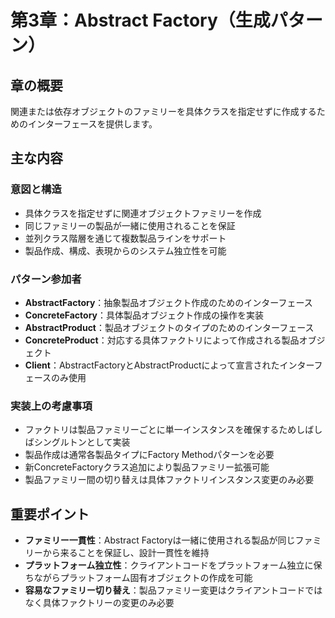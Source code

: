 # 第3章：Abstract Factory（生成パターン）

## 章の概要
関連または依存オブジェクトのファミリーを具体クラスを指定せずに作成するためのインターフェースを提供します。

## 主な内容

### 意図と構造
- 具体クラスを指定せずに関連オブジェクトファミリーを作成
- 同じファミリーの製品が一緒に使用されることを保証
- 並列クラス階層を通じて複数製品ラインをサポート
- 製品作成、構成、表現からのシステム独立性を可能

### パターン参加者
- **AbstractFactory**：抽象製品オブジェクト作成のためのインターフェース
- **ConcreteFactory**：具体製品オブジェクト作成の操作を実装
- **AbstractProduct**：製品オブジェクトのタイプのためのインターフェース
- **ConcreteProduct**：対応する具体ファクトリによって作成される製品オブジェクト
- **Client**：AbstractFactoryとAbstractProductによって宣言されたインターフェースのみ使用

### 実装上の考慮事項
- ファクトリは製品ファミリーごとに単一インスタンスを確保するためしばしばシングルトンとして実装
- 製品作成は通常各製品タイプにFactory Methodパターンを必要
- 新ConcreteFactoryクラス追加により製品ファミリー拡張可能
- 製品ファミリー間の切り替えは具体ファクトリインスタンス変更のみ必要

## 重要ポイント
- **ファミリー一貫性**：Abstract Factoryは一緒に使用される製品が同じファミリーから来ることを保証し、設計一貫性を維持
- **プラットフォーム独立性**：クライアントコードをプラットフォーム独立に保ちながらプラットフォーム固有オブジェクトの作成を可能
- **容易なファミリー切り替え**：製品ファミリー変更はクライアントコードではなく具体ファクトリーの変更のみ必要